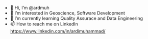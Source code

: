 - 👋 Hi, I’m @ardmuh
- 👀 I’m interested in Geoscience, Software Development
- 🌱 I’m currently learning Quality Assurace and Data Engineering
- 📫 How to reach me on LinkedIn https://www.linkedin.com/in/ardimuhammad/

<!---
ardmuh/ardmuh is a ✨ special ✨ repository because its `README.md` (this file) appears on your GitHub profile.
You can click the Preview link to take a look at your changes.
--->
